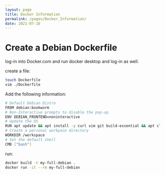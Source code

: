 ```yaml
---
layout: page
title: Docker Information
permalink: /pages/Docker_Information/
date: 2021-07-16
---
```


# Create a Debian Dockerfile

log-in into Docker.com and run docker desktop and log-in as well.

create a file:
```bash
touch Dockerfile
vim ./Dockerfile
```
Add the following information:
```bash
# Default Debian Distro
FROM debian:bookworm
# Non-Interactive prompts to disable the pop-up
ENV DEBIAN_FRONTEND=noninteractive
# Update the OS
RUN apt update && apt install -y curl vim git build-essential && apt clean && rm -rf /var/lib/apt/lists/*
# Create a personal workpace directory
WORKDIR /workspace
# Set the default shell
CMD ["bash"]
```

run:

```bash
docker build -t my-full-debian .
docker run -it --rm my-full-debian
```